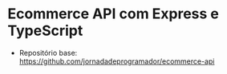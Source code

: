 # Ecommerce API com Express e TypeScript

- Repositório base: https://github.com/jornadadeprogramador/ecommerce-api
